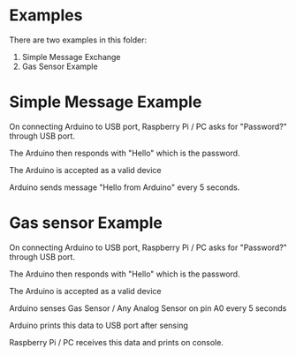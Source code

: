 
# Examples
There are two examples in this folder:

1. Simple Message Exchange 
2. Gas Sensor Example

# Simple Message Example

On connecting Arduino to USB port, Raspberry Pi / PC asks for "Password?" through USB port. 

The Arduino then responds with "Hello" which is the password.

The Arduino is accepted as a valid device

Arduino sends message "Hello from Arduino" every 5 seconds.

# Gas sensor Example

On connecting Arduino to USB port, Raspberry Pi / PC asks for "Password?" through USB port. 

The Arduino then responds with "Hello" which is the password.

The Arduino is accepted as a valid device

Arduino senses Gas Sensor / Any Analog Sensor on pin A0 every 5 seconds

Arduino prints this data to USB port after sensing

Raspberry Pi / PC receives this data and prints on console.
